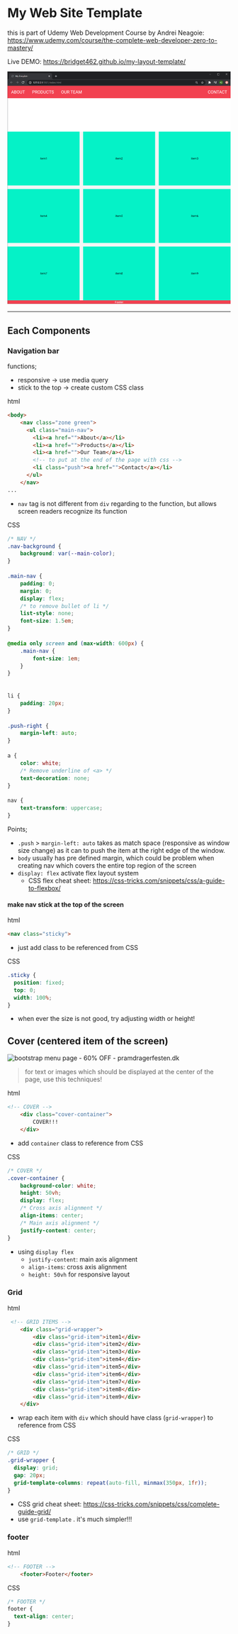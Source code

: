 # My Web Site Template

this is part of Udemy Web Development Course by Andrei Neagoie: https://www.udemy.com/course/the-complete-web-developer-zero-to-mastery/


Live DEMO: https://bridget462.github.io/my-layout-template/

![](screenshots/my-web-template.png)

---

## Each Components

### Navigation bar

functions;

- responsive -> use media query
- stick to the top -> create custom CSS class


html
``` html
<body>
    <nav class="zone green">
      <ul class="main-nav">
        <li><a href="">About</a></li>
        <li><a href="">Products</a></li>
        <li><a href="">Our Team</a></li>
        <!-- to put at the end of the page with css -->
        <li class="push"><a href="">Contact</a></li>
      </ul>
    </nav>
...
```
- `nav` tag is not different from `div` regarding to the function, but allows screen readers recognize its function



CSS

```css
/* NAV */
.nav-background {
    background: var(--main-color);
}

.main-nav {
    padding: 0;
    margin: 0;
    display: flex;
    /* to remove bullet of li */
    list-style: none;
    font-size: 1.5em;
}

@media only screen and (max-width: 600px) {
    .main-nav {
        font-size: 1em;
    }
}


li {
    padding: 20px;
}

.push-right {
    margin-left: auto;
}

a {
    color: white;
    /* Remove underline of <a> */
    text-decoration: none;
}

nav {
    text-transform: uppercase;
}
```

Points;

- `.push` > `margin-left: auto` takes as match space (responsive as window size change) as it can to push the item at the right edge of the window.
- `body` usually has pre defined margin, which could be problem when creating nav which covers the entire top region of the screen
- `display: flex` activate flex layout system
  - CSS flex cheat sheet: https://css-tricks.com/snippets/css/a-guide-to-flexbox/



#### make nav stick at the top of the screen 


html

```html
<nav class="sticky">
```

- just add class to be referenced from CSS



CSS

```css
.sticky {
  position: fixed;
  top: 0;
  width: 100%;
}
```

- when ever the size is not good, try adjusting width or height!



## Cover (centered item of the screen)

![bootstrap menu page - 60% OFF - pramdragerfesten.dk](https://getbootstrap.com/docs/4.1/examples/screenshots/cover.png)

> for text or images which should be displayed at the center of the page, use this techniques!



html

```html
<!-- COVER -->
    <div class="cover-container">
        COVER!!!
    </div>
```

- add `container` class to reference from CSS



CSS

```css
/* COVER */
.cover-container {
    background-color: white;
    height: 50vh;
    display: flex;
    /* Cross axis alignment */
    align-items: center;
    /* Main axis alignment */
    justify-content: center;
}
```

- using `display flex`
  - `justify-content`: main axis alignment
  - `align-items`: cross axis alignment
  - `height: 50vh` for responsive layout



### Grid 

html

```html
 <!-- GRID ITEMS -->
    <div class="grid-wrapper">
        <div class="grid-item">item1</div>
        <div class="grid-item">item2</div>
        <div class="grid-item">item3</div>
        <div class="grid-item">item4</div>
        <div class="grid-item">item5</div>
        <div class="grid-item">item6</div>
        <div class="grid-item">item7</div>
        <div class="grid-item">item8</div>
        <div class="grid-item">item9</div>
    </div>
```

- wrap each item with `div` which should have class (`grid-wrapper`) to reference from CSS



CSS

```css
/* GRID */
.grid-wrapper {
  display: grid;
  gap: 20px;
  grid-template-columns: repeat(auto-fill, minmax(350px, 1fr));
}
```

- CSS grid cheat sheet: https://css-tricks.com/snippets/css/complete-guide-grid/
- use `grid-template` . it's much simpler!!!


### footer

html

```html
<!-- FOOTER -->
    <footer>Footer</footer>
```



CSS

```css
/* FOOTER */
footer {
  text-align: center;
}
```
